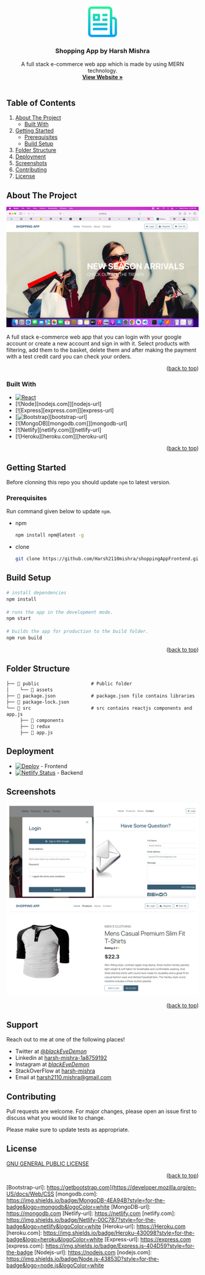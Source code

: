 <!-- Improved compatibility of back to top link: See: https://github.com/othneildrew/Best-README-Template/pull/73 -->

<a name="readme-top"></a>

<!--
*** Thanks for checking out the Best-README-Template. If you have a suggestion
*** that would make this better, please fork the repo and create a pull request
*** or simply open an issue with the tag "enhancement".
*** Don't forget to give the project a star!
*** Thanks again! Now go create something AMAZING! :D
-->

<!-- PROJECT SHIELDS -->
<!--
*** I'm using markdown "reference style" links for readability.
*** Reference links are enclosed in brackets [ ] instead of parentheses ( ).
*** See the bottom of this document for the declaration of the reference variables
*** for contributors-url, forks-url, etc. This is an optional, concise syntax you may use.
*** https://www.markdownguide.org/basic-syntax/#reference-style-links
-->

<!-- PROJECT LOGO -->
<br />
<div align="center">
  <a href="https://github.com/othneildrew/Best-README-Template">
    <img src="public/assets/logo.png" alt="Logo" width="80" height="80">
  </a>

  <h3 align="center">Shopping App by Harsh Mishra</h3>

  <p align="center">
    A full stack e-commerce web app which is made by using MERN technology.
    <br />
    <a href="https://shoppingappfrontend.herokuapp.com/"><strong>View Website »</strong></a>
    <br />
    <br />
  </p>
</div>

<!-- TABLE OF CONTENTS -->

  ## Table of Contents
  <ol>
    <li>
      <a href="#about-the-project">About The Project</a>
      <ul>
        <li><a href="#built-with">Built With</a></li>
      </ul>
    </li>
    <li>
      <a href="#getting-started">Getting Started</a>
      <ul>
        <li><a href="#Prerequisites">Prerequisites</a></li>
        <li><a href="#installation">Build Setup</a></li>
      </ul>
    </li>
     <li><a href="#Folder-Structure">Folder Structure</a></li>
    <li><a href="#Deployment">Deployment</a></li>
    <li><a href="#Screenshots">Screenshots</a></li>
    <li><a href="#contributing">Contributing</a></li>
    <li><a href="#license">License</a></li>
  </ol>


<!-- ABOUT THE PROJECT -->

## About The Project

[![Product Name Screen Shot][product-screenshot]](https://shoppingappfrontend.herokuapp.com/)

A full stack e-commerce web app that you can login with your google account or create a new account and sign in with it. Select products with filtering, add them to the basket, delete them and after making the payment with a test credit card you can check your orders.

<p align="right">(<a href="#readme-top">back to top</a>)</p>

<!-- Built With -->

### Built With

- [![React][react.js]][react-url]
- [![Node][nodejs.com]][nodejs-url]
- [![Express][express.com]][express-url]
- [![Bootstrap][bootstrap.com]][bootstrap-url]
- [![MongoDB][mongodb.com]][mongodb-url]
- [![Netlify][netlify.com]][netlify-url]
- [![Heroku][heroku.com]][heroku-url]

<p align="right">(<a href="#readme-top">back to top</a>)</p>

<!-- GETTING STARTED -->

## Getting Started

Before clonning this repo you should update `npm` to latest version.

<!-- Prerequisites -->

### Prerequisites

Run command given below to update `npm`.

- npm
  ```sh
  npm install npm@latest -g
  ```
- clone
  ```sh
  git clone https://github.com/Harsh2110mishra/shoppingAppFrontend.git
  ```
 
  <!-- Build Setup -->

## Build Setup

```bash
# install dependencies
npm install

# runs the app in the development mode.
npm start

# builds the app for production to the build folder.
npm run build
```

<p align="right">(<a href="#readme-top">back to top</a>)</p>

<!-- Folder Structure -->

## Folder Structure

    ├── 📁 public                   # Public folder
    │    └── 📁 assets
    ├── 📁 package.json             # package.json file contains libraries
    ├── 📁 package-lock.json
    └── 📁 src                      # src contains reactjs components and app.js
         ├── 📁 components
         ├── 📁 redux
         ├── 📁 app.js

<!-- Deployment -->

## Deployment

- [![Deploy](https://www.herokucdn.com/deploy/button.svg)](https://heroku.com/deploy) - Frontend
- [![Netlify Status](https://api.netlify.com/api/v1/badges/8e9c3a2f-2127-47d1-aa00-f3f1609e1897/deploy-status)](https://app.netlify.com/sites/stupefied-goldstine-0d23f1/deploys) - Backend

<!-- Screenshots -->

## Screenshots

[![Product Name Screen Shot][product-screenshots]](https://shoppingappfrontend.herokuapp.com/)

<p align="right">(<a href="#readme-top">back to top</a>)</p>

<!-- CONTRIBUTING -->

## Support

Reach out to me at one of the following places!

- Twitter at [@_blackEyeDemon_](https://twitter.com/_blackEyeDemon_)
- Linkedin at [harsh-mishra-1a8759192](https://www.linkedin.com/in/harsh-mishra-1a8759192/)
- Instagram at [_blackEyeDemon_](https://www.instagram.com/_blackeyedemon_/)
- StackOverFlow at [harsh-mishra](https://stackoverflow.com/users/11264664/harsh-mishra)
- Email at [harsh2110.mishra@gmail.com](mailto:harsh2110.mishra@gmail.com)

## Contributing

Pull requests are welcome. For major changes, please open an issue first to discuss what you would like to change.

Please make sure to update tests as appropriate.

## License

[GNU GENERAL PUBLIC LICENSE](https://www.gnu.org/licenses/gpl-3.0.en.html)

<p align="right">(<a href="#readme-top">back to top</a>)</p>

<!-- MARKDOWN LINKS & IMAGES -->
<!-- https://www.markdownguide.org/basic-syntax/#reference-style-links -->

[contributors-shield]: https://img.shields.io/github/contributors/othneildrew/Best-README-Template.svg?style=for-the-badge
[contributors-url]: https://github.com/othneildrew/Best-README-Template/graphs/contributors
[forks-shield]: https://img.shields.io/github/forks/othneildrew/Best-README-Template.svg?style=for-the-badge
[forks-url]: https://github.com/othneildrew/Best-README-Template/network/members
[stars-shield]: https://img.shields.io/github/stars/othneildrew/Best-README-Template.svg?style=for-the-badge
[stars-url]: https://github.com/othneildrew/Best-README-Template/stargazers
[issues-shield]: https://img.shields.io/github/issues/othneildrew/Best-README-Template.svg?style=for-the-badge
[issues-url]: https://github.com/othneildrew/Best-README-Template/issues
[license-shield]: https://img.shields.io/github/license/othneildrew/Best-README-Template.svg?style=for-the-badge
[license-url]: https://github.com/othneildrew/Best-README-Template/blob/master/LICENSE.txt
[linkedin-shield]: https://img.shields.io/badge/-LinkedIn-black.svg?style=for-the-badge&logo=linkedin&colorB=555
[linkedin-url]: https://linkedin.com/in/othneildrew
[product-screenshot]: public/assets/screenshot.png
[product-screenshots]: public/assets/screenshots.png
[react.js]: https://img.shields.io/badge/React-20232A?style=for-the-badge&logo=react&logoColor=61DAFB
[react-url]: https://reactjs.org/
[bootstrap.com]: https://img.shields.io/badge/CSS-239120?&style=for-the-badge&logo=css3&logoColor=white

[Bootstrap-url]: https://getbootstrap.com](https://developer.mozilla.org/en-US/docs/Web/CSS
[mongodb.com]: https://img.shields.io/badge/MongoDB-4EA94B?style=for-the-badge&logo=mongodb&logoColor=white
[MongoDB-url]: https://mongodb.com
[Netlify-url]: https://netlify.com
[netlify.com]: https://img.shields.io/badge/Netlify-00C7B7?style=for-the-badge&logo=netlify&logoColor=white
[Heroku-url]: https://Heroku.com
[heroku.com]: https://img.shields.io/badge/Heroku-430098?style=for-the-badge&logo=heroku&logoColor=white
[Express-url]: https://express.com
[express.com]: https://img.shields.io/badge/Express.js-404D59?style=for-the-badge
[Nodejs-url]: https://nodejs.com
[nodejs.com]: https://img.shields.io/badge/Node.js-43853D?style=for-the-badge&logo=node.js&logoColor=white
